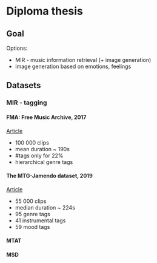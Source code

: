 # Diploma thesis

## Goal

Options:
  - MIR - music information retrieval (+ image generation)
  - image generation based on emotions, feelings

## Datasets

### MIR - tagging

#### FMA: Free Music Archive, 2017

[Article](https://arxiv.org/pdf/1612.01840v3.pdf)

- 100 000 clips
- mean duration ~ 190s
- #tags only for 22%
- hierarchical genre tags

#### The MTG-Jamendo dataset, 2019

[Article](https://repositori.upf.edu/bitstream/handle/10230/42015/bogdanov_ICML2019__Jamendo.pdf?sequence=1)

- 55 000 clips
- median duration ~ 224s
- 95 genre tags
- 41 instrumental tags
- 59 mood tags


#### MTAT
#### MSD
